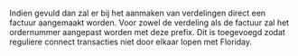 Indien gevuld dan zal er bij het aanmaken van verdelingen direct een factuur aangemaakt worden. Voor zowel de verdeling als de factuur zal het ordernummer aangepast worden met deze prefix. Dit is toegevoegd zodat reguliere connect transacties niet door elkaar lopen met Floriday.